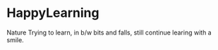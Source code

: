 # HappyLearning
Nature
Trying to learn, in b/w bits and falls, still continue learing with a smile.
